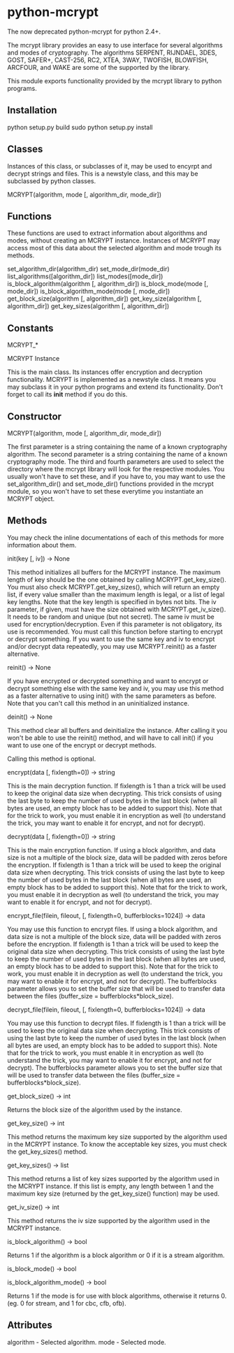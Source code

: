 python-mcrypt
=============

The now deprecated python-mcrypt for python 2.4+.

The mcrypt library provides an easy to use interface for several algorithms and modes of cryptography. The algorithms SERPENT, RIJNDAEL, 3DES, GOST, SAFER+, CAST-256, RC2, XTEA, 3WAY, TWOFISH, BLOWFISH, ARCFOUR, and WAKE are some of the supported by the library.

This module exports functionality provided by the mcrypt library to python programs.


Installation
------------

python setup.py build
sudo python setup.py install


Classes
-------

Instances of this class, or subclasses of it, may be used to encyrpt and decrypt strings and files. This is a newstyle class, and this may be subclassed by python classes.

MCRYPT(algorithm, mode [, algorithm_dir, mode_dir])


Functions
---------

These functions are used to extract information about algorithms and modes, without creating an MCRYPT instance. Instances of MCRYPT may access most of this data about the selected algorithm and mode trough its methods.

set_algorithm_dir(algorithm_dir)
set_mode_dir(mode_dir)
list_algorithms([algorithm_dir])
list_modes([mode_dir])
is_block_algorithm(algorithm [, algorithm_dir])
is_block_mode(mode [, mode_dir])
is_block_algorithm_mode(mode [, mode_dir])
get_block_size(algorithm [, algorithm_dir])
get_key_size(algorithm [, algorithm_dir])
get_key_sizes(algorithm [, algorithm_dir])


Constants
---------

MCRYPT_*


MCRYPT Instance

This is the main class. Its instances offer encryption and decryption functionality. MCRYPT is implemented as a newstyle class. It means you may subclass it in your python programs and extend its functionality. Don't forget to call its __init__ method if you do this.


Constructor
-----------

MCRYPT(algorithm, mode [, algorithm_dir, mode_dir])

The first parameter is a string containing the name of a known cryptography algorithm. The second parameter is a string containing the name of a known cryptography mode. The third and fourth parameters are used to select the directory where the mcrypt library will look for the respective modules. You usually won't have to set these, and if you have to, you may want to use the set_algorithm_dir() and set_mode_dir() functions provided in the mcrypt module, so you won't have to set these everytime you instantiate an MCRYPT object.


Methods
-------

You may check the inline documentations of each of this methods for more information about them.

init(key [, iv]) -> None

This method initializes all buffers for the MCRYPT instance. The maximum length of key should be the one obtained by calling MCRYPT.get_key_size(). You must also check MCRYPT.get_key_sizes(), which will return an empty list, if every value smaller than the maximum length is legal, or a list of legal key lengths. Note that the key length is specified in bytes not bits. The iv parameter, if given, must have the size obtained with MCRYPT.get_iv_size().  It needs to be random and unique (but not secret). The same iv must be used for encryption/decryption. Even if this parameter is not obligatory, its use is recommended.  You must call this function before starting to encrypt or decrypt something. If you want to use the same key and iv to encrypt and/or decrypt data repeatedly, you may use MCRYPT.reinit() as a faster alternative.

reinit() -> None

If you have encrypted or decrypted something and want to encrypt or decrypt something else with the same key and iv, you may use this method as a faster alternative to using init() with the same parameters as before. Note that you can't call this method in an uninitialized instance.

deinit() -> None

This method clear all buffers and deinitialize the instance. After calling it you won't be able to use the reinit() method, and will have to call init() if you want to use one of the encrypt or decrypt methods.

Calling this method is optional.

encrypt(data [, fixlength=0]) -> string

This is the main decryption function. If fixlength is 1 than a trick will be used to keep the original data size when decrypting. This trick consists of using the last byte to keep the number of used bytes in the last block (when all bytes are used, an empty block has to be added to support this). Note that for the trick to work, you must enable it in encryption as well (to understand the trick, you may want to enable it for encrypt, and not for decrypt).

decrypt(data [, fixlength=0]) -> string

This is the main encryption function. If using a block algorithm, and data size is not a multiple of the block size, data will be padded with zeros before the encryption. If fixlength is 1 than a trick will be used to keep the original data size when decrypting. This trick consists of using the last byte to keep the number of used bytes in the last block (when all bytes are used, an empty block has to be added to support this). Note that for the trick to work, you must enable it in decryption as well (to understand the trick, you may want to enable it for encrypt, and not for decrypt).

encrypt_file(filein, fileout, [, fixlength=0, bufferblocks=1024]) -> data

You may use this function to encrypt files. If using a block algorithm, and data size is not a multiple of the block size, data will be padded with zeros before the encryption. If fixlength is 1 than a trick will be used to keep the original data size when decrypting. This trick consists of using the last byte to keep the number of used bytes in the last block (when all bytes are used, an empty block has to be added to support this). Note that for the trick to work, you must enable it in decryption as well (to understand the trick, you may want to enable it for encrypt, and not for decrypt). The bufferblocks parameter allows you to set the buffer size that will be used to transfer data between the files (buffer_size = bufferblocks*block_size).

decrypt_file(filein, fileout, [, fixlength=0, bufferblocks=1024]) -> data

You may use this function to decrypt files. If fixlength is 1 than a trick will be used to keep the original data size when decrypting. This trick consists of using the last byte to keep the number of used bytes in the last block (when all bytes are used, an empty block has to be added to support this). Note that for the trick to work, you must enable it in encryption as well (to understand the trick, you may want to enable it for encrypt, and not for decrypt). The bufferblocks parameter allows you to set the buffer size that will be used to transfer data between the files (buffer_size = bufferblocks*block_size).

get_block_size() -> int

Returns the block size of the algorithm used by the instance.

get_key_size() -> int

This method returns the maximum key size supported by the algorithm used in the MCRYPT instance. To know the acceptable key sizes, you must check the get_key_sizes() method.


get_key_sizes() -> list

This method returns a list of key sizes supported by the algorithm used in the MCRYPT instance. If this list is empty, any length between 1 and the maximum key size (returned by the get_key_size() function) may be used.

get_iv_size() -> int

This method returns the iv size supported by the algorithm used in the MCRYPT instance.

is_block_algorithm() -> bool

Returns 1 if the algorithm is a block algorithm or 0 if it is a stream algorithm.

is_block_mode() -> bool

is_block_algorithm_mode() -> bool

Returns 1 if the mode is for use with block algorithms, otherwise it returns 0. (eg. 0 for stream, and 1 for cbc, cfb, ofb).


Attributes
----------

algorithm   - Selected algorithm.
mode        - Selected mode.

